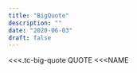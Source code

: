 ```yaml
---
title: "BigQuote"
description: ""
date: "2020-06-03"
draft: false
---
```


<<<.tc-big-quote
QUOTE
<<<NAME
